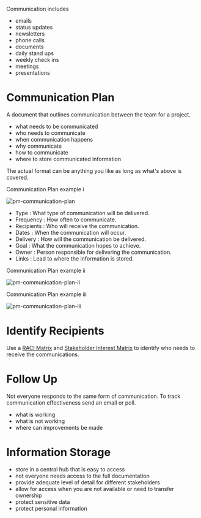 
Communication includes

- emails
- status updates
- newsletters
- phone calls
- documents
- daily stand ups
- weekly check ins
- meetings
- presentations

# Communication Plan

A document that outlines communication between the team for a project.

- what needs to be communicated
- who needs to communicate
- when communication happens
- why communicate
- how to communicate
- where to store communicated information

The actual format can be anything you like as long as what's above is covered.

Communication Plan example i

![pm-communication-plan](pm-communication-plan-i.png)

- Type : What type of communication will be delivered.
- Frequency : How often to communicate.
- Recipients : Who will receive the communication.
- Dates : When the communication will occur.
- Delivery : How will the communication be delivered.
- Goal : What the communication hopes to achieve.
- Owner : Person responsible for delivering the communication.
- Links : Lead to where the information is stored.

Communication Plan example ii

![pm-communication-plan-ii](pm-communication-plan-ii.png)

Communication Plan example iii

![pm-communication-plan-iii](pm-communication-plan-iii.png)

# Identify Recipients

Use a [RACI Matrix](RACI%20Matrix.md) and [Stakeholder Interest Matrix](Stakeholder%20Interest%20Matrix.md) to identify who needs to receive the communications.

# Follow Up

Not everyone responds to the same form of communication.
To track communication effectiveness send an email or poll.

- what is working
- what is not working
- where can improvements be made

# Information Storage

- store in a central hub that is easy to access
- not everyone needs access to the full documentation
- provide adequate level of detail for different stakeholders
- allow for access when you are not available or need to transfer ownership
- protect sensitive data
- protect personal information
